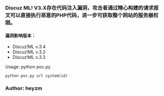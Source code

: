 ### Discuz ML! V3.X存在代码注入漏洞，攻击者通过精心构建的请求报文可以直接执行恶意的PHP代码，进一步可获取整个网站的服务器权限。
#### 漏洞影响版本：

- Discuz!ML v.3.4
- Discuz!ML v.3.2 
- Discuz!ML v.3.3

Usage: python poc.py <url> <php function>
```
python poc.py url system(id)
```

### Author: heyzm
